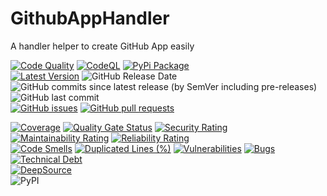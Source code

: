 # GithubAppHandler
A handler helper to create GitHub App easily

[![Code Quality](https://github.com/heitorpolidoro/github-app-handler/actions/workflows/code_quality.yml/badge.svg)](https://github.com/heitorpolidoro/github-app-handler/actions/workflows/code_quality.yml)
[![CodeQL](https://github.com/heitorpolidoro/github-app-handler/actions/workflows/github-code-scanning/codeql/badge.svg)](https://github.com/heitorpolidoro/github-app-handler/actions/workflows/github-code-scanning/codeql)
[![PyPi Package](https://github.com/heitorpolidoro/github-app-handler/actions/workflows/pypi-publish.yml/badge.svg)](https://github.com/heitorpolidoro/github-app-handler/actions/workflows/pypi-publish.yml)
<br>
[![Latest Version](https://img.shields.io/github/v/release/heitorpolidoro/github-app-handler?label=Latest%20Version)](https://github.com/heitorpolidoro/github-app-handler/releases/latest)
![GitHub Release Date](https://img.shields.io/github/release-date/heitorpolidoro/github-app-handler)
![GitHub commits since latest release (by SemVer including pre-releases)](https://img.shields.io/github/commits-since/heitorpolidoro/github-app-handler/latest)
![GitHub last commit](https://img.shields.io/github/last-commit/heitorpolidoro/github-app-handler)
<br>
[![GitHub issues](https://img.shields.io/github/issues/heitorpolidoro/github-app-handler)](https://github.com/heitorpolidoro/github-app-handler/issues)
[![GitHub pull requests](https://img.shields.io/github/issues-pr/heitorpolidoro/github-app-handler)](https://github.com/heitorpolidoro/github-app-handler/pulls)

[![Coverage](https://sonarcloud.io/api/project_badges/measure?project=heitorpolidoro_github-app-handler&metric=coverage)](https://sonarcloud.io/summary/new_code?id=heitorpolidoro_github-app-handler)
[![Quality Gate Status](https://sonarcloud.io/api/project_badges/measure?project=heitorpolidoro_github-app-handler&metric=alert_status)](https://sonarcloud.io/summary/new_code?id=heitorpolidoro_github-app-handler)
[![Security Rating](https://sonarcloud.io/api/project_badges/measure?project=heitorpolidoro_github-app-handler&metric=security_rating)](https://sonarcloud.io/summary/new_code?id=heitorpolidoro_github-app-handler)
[![Maintainability Rating](https://sonarcloud.io/api/project_badges/measure?project=heitorpolidoro_github-app-handler&metric=sqale_rating)](https://sonarcloud.io/summary/new_code?id=heitorpolidoro_github-app-handler)
[![Reliability Rating](https://sonarcloud.io/api/project_badges/measure?project=heitorpolidoro_github-app-handler&metric=reliability_rating)](https://sonarcloud.io/summary/new_code?id=heitorpolidoro_github-app-handler)
<br>
[![Code Smells](https://sonarcloud.io/api/project_badges/measure?project=heitorpolidoro_github-app-handler&metric=code_smells)](https://sonarcloud.io/summary/new_code?id=heitorpolidoro_github-app-handler)
[![Duplicated Lines (%)](https://sonarcloud.io/api/project_badges/measure?project=heitorpolidoro_github-app-handler&metric=duplicated_lines_density)](https://sonarcloud.io/summary/new_code?id=heitorpolidoro_github-app-handler)
[![Vulnerabilities](https://sonarcloud.io/api/project_badges/measure?project=heitorpolidoro_github-app-handler&metric=vulnerabilities)](https://sonarcloud.io/summary/new_code?id=heitorpolidoro_github-app-handler)
[![Bugs](https://sonarcloud.io/api/project_badges/measure?project=heitorpolidoro_github-app-handler&metric=bugs)](https://sonarcloud.io/summary/new_code?id=heitorpolidoro_github-app-handler)
[![Technical Debt](https://sonarcloud.io/api/project_badges/measure?project=heitorpolidoro_github-app-handler&metric=sqale_index)](https://sonarcloud.io/summary/new_code?id=heitorpolidoro_github-app-handler)
<br>
[![DeepSource](https://app.deepsource.com/gh/heitorpolidoro/github-app-handler.svg/?label=active+issues&show_trend=true&token=hZuHoQ-gd4kIPgNuSX0X_QT2)](https://app.deepsource.com/gh/heitorpolidoro/github-app-handler/)
<br>
![PyPI](https://img.shields.io/pypi/v/github-app-handler?label=PyPi%20package)
